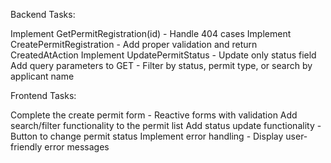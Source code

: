 Backend Tasks:

Implement GetPermitRegistration(id) - Handle 404 cases
Implement CreatePermitRegistration - Add proper validation and return CreatedAtAction
Implement UpdatePermitStatus - Update only status field
Add query parameters to GET - Filter by status, permit type, or search by applicant name

Frontend Tasks:

Complete the create permit form - Reactive forms with validation
Add search/filter functionality to the permit list
Add status update functionality - Button to change permit status
Implement error handling - Display user-friendly error messages
